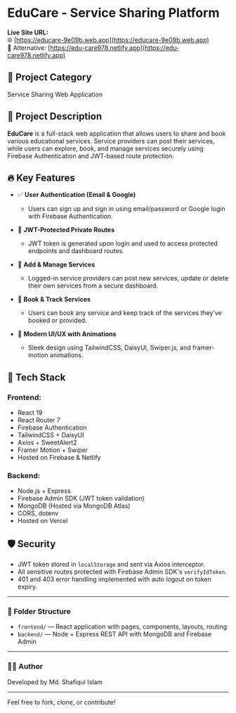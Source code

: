 # EduCare - Service Sharing Platform

**Live Site URL:**  
🌐 [https://educare-9e09b.web.app](https://educare-9e09b.web.app)  
🔗 Alternative: [https://edu-care978.netlify.app](https://edu-care978.netlify.app)

## 📂 Project Category

Service Sharing Web Application

## 🚀 Project Description

**EduCare** is a full-stack web application that allows users to share and book various educational services. Service providers can post their services, while users can explore, book, and manage services securely using Firebase Authentication and JWT-based route protection.

## 🔥 Key Features

- ✅ **User Authentication (Email & Google)**

  - Users can sign up and sign in using email/password or Google login with Firebase Authentication.

- 🔐 **JWT-Protected Private Routes**

  - JWT token is generated upon login and used to access protected endpoints and dashboard routes.

- 📢 **Add & Manage Services**

  - Logged-in service providers can post new services, update or delete their own services from a secure dashboard.

- 🛒 **Book & Track Services**

  - Users can book any service and keep track of the services they’ve booked or provided.

- 🎨 **Modern UI/UX with Animations**
  - Sleek design using TailwindCSS, DaisyUI, Swiper.js, and framer-motion animations.

## 🧰 Tech Stack

### Frontend:

- React 19
- React Router 7
- Firebase Authentication
- TailwindCSS + DaisyUI
- Axios + SweetAlert2
- Framer Motion + Swiper
- Hosted on Firebase & Netlify

### Backend:

- Node.js + Express
- Firebase Admin SDK (JWT token validation)
- MongoDB (Hosted via MongoDB Atlas)
- CORS, dotenv
- Hosted on Vercel

## 🛡️ Security

- JWT token stored in `localStorage` and sent via Axios interceptor.
- All sensitive routes protected with Firebase Admin SDK's `verifyIdToken`.
- 401 and 403 error handling implemented with auto logout on token expiry.

---

### 📁 Folder Structure

- `frontend/` — React application with pages, components, layouts, routing
- `backend/` — Node + Express REST API with MongoDB and Firebase Admin

---

### 👨‍💻 Author

Developed by Md. Shafiqul Islam

---

Feel free to fork, clone, or contribute!
